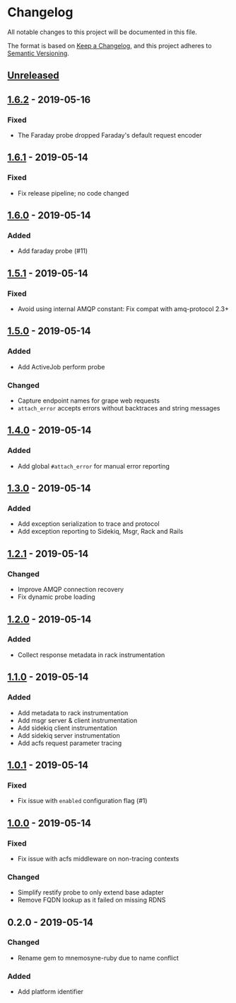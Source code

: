 # Changelog
All notable changes to this project will be documented in this file.

The format is based on [Keep a Changelog](https://keepachangelog.com/en/1.0.0/), and this project adheres to [Semantic Versioning](https://semver.org/spec/v2.0.0.html).

## [Unreleased]

## [1.6.2] - 2019-05-16
### Fixed
- The Faraday probe dropped Faraday's default request encoder

## [1.6.1] - 2019-05-14
### Fixed
- Fix release pipeline; no code changed

## [1.6.0] - 2019-05-14
### Added
- Add faraday probe (#11)

## [1.5.1] - 2019-05-14
### Fixed
- Avoid using internal AMQP constant: Fix compat with amq-protocol 2.3+

## [1.5.0] - 2019-05-14
### Added
- Add ActiveJob perform probe

### Changed
- Capture endpoint names for grape web requests
- `attach_error` accepts errors without backtraces and string messages

## [1.4.0] - 2019-05-14
### Added
- Add global `#attach_error` for manual error reporting

## [1.3.0] - 2019-05-14
### Added
- Add exception serialization to trace and protocol
- Add exception reporting to Sidekiq, Msgr, Rack and Rails

## [1.2.1] - 2019-05-14
### Changed
- Improve AMQP connection recovery
- Fix dynamic probe loading

## [1.2.0] - 2019-05-14
### Added
- Collect response metadata in rack instrumentation

## [1.1.0] - 2019-05-14
### Added
- Add metadata to rack instrumentation
- Add msgr server & client instrumentation
- Add sidekiq client instrumentation
- Add sidekiq server instrumentation
- Add acfs request parameter tracing

## [1.0.1] - 2019-05-14
### Fixed
- Fix issue with `enabled` configuration flag (#1)

## [1.0.0] - 2019-05-14
### Fixed
- Fix issue with acfs middleware on non-tracing contexts

### Changed
- Simplify restify probe to only extend base adapter
- Remove FQDN lookup as it failed on missing RDNS

## 0.2.0 - 2019-05-14
### Changed
- Rename gem to mnemosyne-ruby due to name conflict

### Added
- Add platform identifier

[Unreleased]: https://github.com/mnemosyne-mon/mnemosyne-ruby/compare/v1.6.2...HEAD
[1.6.2]: https://github.com/mnemosyne-mon/mnemosyne-ruby/compare/v1.6.1...v1.6.2
[1.6.1]: https://github.com/mnemosyne-mon/mnemosyne-ruby/compare/v1.6.0...v1.6.1
[1.6.0]: https://github.com/mnemosyne-mon/mnemosyne-ruby/compare/v1.5.1...v1.6.0
[1.5.1]: https://github.com/mnemosyne-mon/mnemosyne-ruby/compare/v1.5.0...v1.5.1
[1.5.0]: https://github.com/mnemosyne-mon/mnemosyne-ruby/compare/v1.4.0...v1.5.0
[1.4.0]: https://github.com/mnemosyne-mon/mnemosyne-ruby/compare/v1.3.0...v1.4.0
[1.3.0]: https://github.com/mnemosyne-mon/mnemosyne-ruby/compare/v1.2.1...v1.3.0
[1.2.1]: https://github.com/mnemosyne-mon/mnemosyne-ruby/compare/v1.2.0...v1.2.1
[1.2.0]: https://github.com/mnemosyne-mon/mnemosyne-ruby/compare/v1.1.0...v1.2.0
[1.1.0]: https://github.com/mnemosyne-mon/mnemosyne-ruby/compare/v1.0.1...v1.1.0
[1.0.1]: https://github.com/mnemosyne-mon/mnemosyne-ruby/compare/v1.0.0...v1.0.1
[1.0.0]: https://github.com/mnemosyne-mon/mnemosyne-ruby/compare/v0.2.0...v1.0.0
